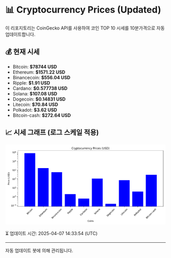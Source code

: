 
# 📊 Cryptocurrency Prices (Updated)

이 리포지토리는 CoinGecko API를 사용하여 코인 TOP 10 시세를 10분가격으로 자동 업데이트합니다.

## 💰 현재 시세
- Bitcoin: **$78744 USD**
- Ethereum: **$1571.22 USD**
- Binancecoin: **$556.04 USD**
- Ripple: **$1.91 USD**
- Cardano: **$0.577738 USD**
- Solana: **$107.08 USD**
- Dogecoin: **$0.14831 USD**
- Litecoin: **$70.84 USD**
- Polkadot: **$3.62 USD**
- Bitcoin-cash: **$272.64 USD**

## 📈 시세 그래프 (로그 스케일 적용)
![Crypto Prices](crypto_prices.png)

⏳ 업데이트 시간: 2025-04-07 14:33:54 (UTC)

---
자동 업데이트 봇에 의해 관리됩니다.
